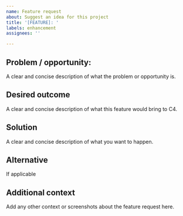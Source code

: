 ```yaml
---
name: Feature request
about: Suggest an idea for this project
title: '[FEATURE]: '
labels: enhancement
assignees: ''

---
```


## Problem / opportunity:
A clear and concise description of what the problem or opportunity is.

## Desired outcome
A clear and concise description of what this feature would bring to C4.

## Solution
A clear and concise description of what you want to happen.

## Alternative
If applicable

## Additional context
Add any other context or screenshots about the feature request here.
